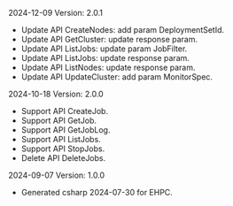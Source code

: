 2024-12-09 Version: 2.0.1
- Update API CreateNodes: add param DeploymentSetId.
- Update API GetCluster: update response param.
- Update API ListJobs: update param JobFilter.
- Update API ListJobs: update response param.
- Update API ListNodes: update response param.
- Update API UpdateCluster: add param MonitorSpec.


2024-10-18 Version: 2.0.0
- Support API CreateJob.
- Support API GetJob.
- Support API GetJobLog.
- Support API ListJobs.
- Support API StopJobs.
- Delete API DeleteJobs.


2024-09-07 Version: 1.0.0
- Generated csharp 2024-07-30 for EHPC.

